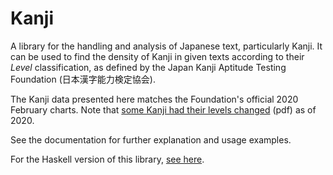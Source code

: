 # Kanji

A library for the handling and analysis of Japanese text, particularly Kanji. It
can be used to find the density of Kanji in given texts according to their
*Level* classification, as defined by the Japan Kanji Aptitude Testing
Foundation (日本漢字能力検定協会).

The Kanji data presented here matches the Foundation's official 2020 February
charts. Note that [some Kanji had their levels changed][changed] (pdf) as of
2020.

See the documentation for further explanation and usage examples.

For the Haskell version of this library, [see here][haskell].

[changed]: https://www.kanken.or.jp/kanken/topics/data/alterclassofkanji2020.pdf
[haskell]: http://hackage.haskell.org/package/kanji
